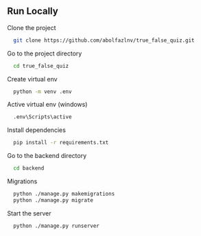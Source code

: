 
## Run Locally

Clone the project

```bash
  git clone https://github.com/abolfazlnv/true_false_quiz.git
```

Go to the project directory

```bash
  cd true_false_quiz
```

Create virtual env
```bash
  python -m venv .env
```

Active virtual env (windows)
```bash
  .env\Scripts\active
```

Install dependencies

```bash
  pip install -r requirements.txt
```

Go to the backend directory

```bash
  cd backend
```

Migrations
```bash
  python ./manage.py makemigrations
  python ./manage.py migrate
```

Start the server

```bash
  python ./manage.py runserver
```

